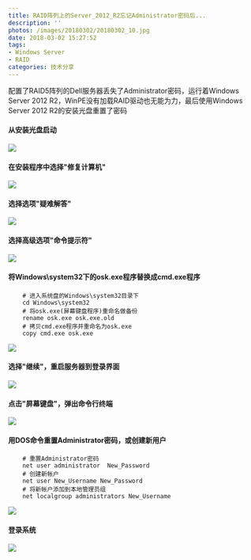 ```yaml
---
title: RAID阵列上的Server_2012_R2忘记Administrator密码后...
description: ''
photos: /images/20180302/20180302_10.jpg
date: 2018-03-02 15:27:52
tags:
- Windows Server
- RAID
categories: 技术分享
---
```


配置了RAID5阵列的Dell服务器丢失了Administrator密码，运行着Windows Server 2012 R2，WinPE没有加载RAID驱动也无能为力，最后使用Windows Server 2012 R2的安装光盘重置了密码

<!--more-->

#### 从安装光盘启动

![](/images/20180302/20180302_01.jpg)

#### 在安装程序中选择"修复计算机"

![](/images/20180302/20180302_02.jpg)

#### 选择选项"疑难解答"

![](/images/20180302/20180302_03.jpg)

#### 选择高级选项"命令提示符"

![](/images/20180302/20180302_04.jpg)

#### 将Windows\system32下的osk.exe程序替换成cmd.exe程序

        # 进入系统盘的Windows\system32目录下
        cd Windows\system32
        # 将osk.exe(屏幕键盘程序)重命名做备份
        rename osk.exe osk.exe.old
        # 拷贝cmd.exe程序并重命名为osk.exe
        copy cmd.exe osk.exe

![](/images/20180302/20180302_05.jpg)

#### 选择"继续"，重启服务器到登录界面

![](/images/20180302/20180302_06.jpg)

#### 点击"屏幕键盘"，弹出命令行终端

![](/images/20180302/20180302_07.jpg)

#### 用DOS命令重置Administrator密码，或创建新用户

        # 重置Administrator密码
        net user administrator  New_Password
        # 创建新帐户
        net user New_Username New_Password
        # 将新帐户添加到本地管理员组
        net localgroup administrators New_Username

![](/images/20180302/20180302_08.jpg)

#### 登录系统

![](/images/20180302/20180302_09.jpg)

